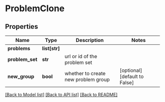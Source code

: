 # ProblemClone

## Properties
Name | Type | Description | Notes
------------ | ------------- | ------------- | -------------
**problems** | **list[str]** |  | 
**problem_set** | **str** | url or id of the problem set | 
**new_group** | **bool** | whether to create new problem group | [optional] [default to False]

[[Back to Model list]](../README.md#documentation-for-models) [[Back to API list]](../README.md#documentation-for-api-endpoints) [[Back to README]](../README.md)

